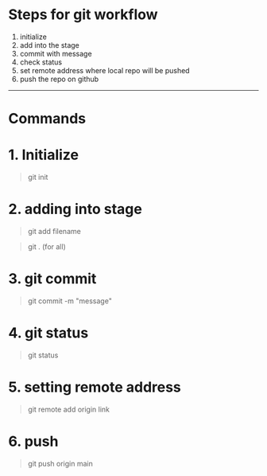 # Steps for git workflow
1. initialize
2. add into the stage
3. commit with message
4. check status
5. set remote address where local repo will be pushed
6. push the repo on github
---
# Commands
# 1. Initialize
> git init

# 2. adding into stage 
> git add filename

>git . (for all)

# 3. git commit
> git commit -m "message"

# 4. git status
> git status
# 5. setting remote address
> git remote add origin link

# 6. push 
> git push origin main
